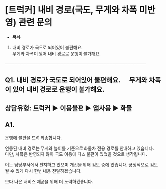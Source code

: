# [트럭커] 내비 경로(국도, 무게와 차폭 미반영) 관련 문의

* **목차**

1. 내비 경로가 국도로 되어있어 불편해요.  
   무게와 차폭이 있어 내비 경로로 운행이 불가해요.

──────────────────────────────────────────────

**Q1. 내비 경로가 국도로 되어있어 불편해요.      무게와 차폭이 있어 내비 경로로 운행이 불가해요.**
--------------------------------------------------------------

상담유형: 트럭커 ▶ 이용불편 ▶ 앱사용 ▶ 화물
---------------------------

**A1.**
-------

운행에 불편을 드려 죄송합니다.  
  
연동된 내비 경로는 무게와 높이를 기준으로 화물차 전용 경로를 안내하고 있습니다.  
다만, 차폭은 반영되지 않아 국도 이용에 다소 불편이 있었을 것으로 생각됩니다.  
  
이는 담당부서에서 인지하고 있으며 개선을 위해 검토 중에 있습니다. 긍정적으로 검토될 수 있게 다시 한번 내용 전달하겠습니다.  
  
보다 나은 서비스 제공을 위해 더 노력하겠습니다.